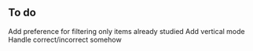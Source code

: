 ## To do

Add preference for filtering only items already studied
Add vertical mode
Handle correct/incorrect somehow
